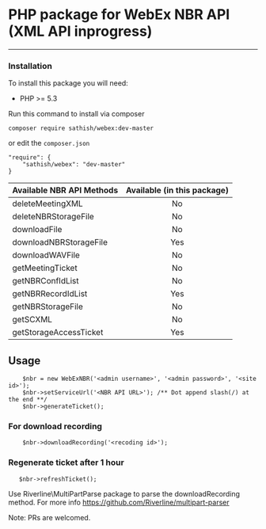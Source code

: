 # PHP package for WebEx NBR API (XML API inprogress)
----------------------------------------------------

### Installation

To install this package you will need:

 - PHP >= 5.3

Run this command to install via composer

```
composer require sathish/webex:dev-master
```

or edit the `composer.json` 

```
"require": {
    "sathish/webex": "dev-master"
}
```
| Available NBR API Methods | Available (in this package) |
| --------------------------|:---------------------------:|
| deleteMeetingXML          |  No                         |
| deleteNBRStorageFile      |  No                         |
| downloadFile              |  No                         | 
| downloadNBRStorageFile    |  Yes                        | 
| downloadWAVFile           |  No                         | 
| getMeetingTicket          |  No                         | 
| getNBRConfIdList          |  No                         | 
| getNBRRecordIdList        |  Yes                        | 
| getNBRStorageFile         |  No                         | 
| getSCXML                  |  No                         | 
| getStorageAccessTicket    |  Yes                        | 


## Usage

```
    $nbr = new WebExNBR('<admin username>', '<admin password>', '<site id>');
    $nbr->setServiceUrl('<NBR API URL>'); /** Dot append slash(/) at the end **/
    $nbr->generateTicket();
```    
### For download recording

```
    $nbr->downloadRecording('<recoding id>');
```
### Regenerate ticket after 1 hour
 
```
   $nbr->refreshTicket();
```

Use Riverline\MultiPartParse package to parse the downloadRecording method. For more info https://github.com/Riverline/multipart-parser

Note: PRs are welcomed.
